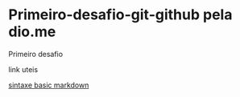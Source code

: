 # Primeiro-desafio-git-github pela dio.me
Primeiro desafio

link uteis

[sintaxe basic markdown](https://www.markdownguide.org/getting-started/)
